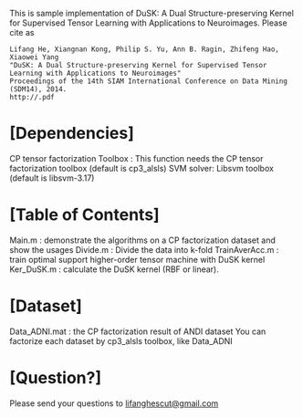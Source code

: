 This is sample implementation of DuSK: A Dual Structure-preserving Kernel for Supervised Tensor Learning with Applications to Neuroimages. Please cite as  

    Lifang He, Xiangnan Kong, Philip S. Yu, Ann B. Ragin, Zhifeng Hao, Xiaowei Yang
    "DuSK: A Dual Structure-preserving Kernel for Supervised Tensor Learning with Applications to Neuroimages"
    Proceedings of the 14th SIAM International Conference on Data Mining (SDM14), 2014.
    http://.pdf
    

# [Dependencies]
  CP tensor factorization Toolbox : 
    This function needs the CP tensor factorization toolbox (default is cp3_alsls)
  SVM solver:
    Libsvm toolbox (default is libsvm-3.17)

# [Table of Contents]
Main.m                : demonstrate the algorithms on a CP factorization dataset and show the usages
Divide.m              : Divide the data into k-fold 
TrainAverAcc.m        : train optimal support higher-order tensor machine with DuSK kernel
Ker_DuSK.m            : calculate the DuSK kernel (RBF or linear).

# [Dataset]
Data_ADNI.mat         : the CP factorization result of ANDI dataset
You can factorize each dataset by cp3_alsls toolbox, like Data_ADNI
     

# [Question?]
Please send your questions to lifanghescut@gmail.com
